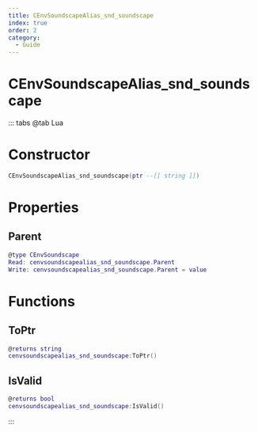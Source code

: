 ```yaml
---
title: CEnvSoundscapeAlias_snd_soundscape
index: true
order: 2
category:
  - Guide
---
```


# CEnvSoundscapeAlias_snd_soundscape

::: tabs
@tab Lua
# Constructor
```lua
CEnvSoundscapeAlias_snd_soundscape(ptr --[[ string ]])
```
# Properties
## Parent 
```lua
@type CEnvSoundscape
Read: cenvsoundscapealias_snd_soundscape.Parent
Write: cenvsoundscapealias_snd_soundscape.Parent = value
```
# Functions
## ToPtr
```lua
@returns string
cenvsoundscapealias_snd_soundscape:ToPtr()
```
## IsValid
```lua
@returns bool
cenvsoundscapealias_snd_soundscape:IsValid()
```

:::